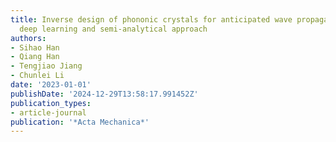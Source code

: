 ```yaml
---
title: Inverse design of phononic crystals for anticipated wave propagation by integrating
  deep learning and semi-analytical approach
authors:
- Sihao Han
- Qiang Han
- Tengjiao Jiang
- Chunlei Li
date: '2023-01-01'
publishDate: '2024-12-29T13:58:17.991452Z'
publication_types:
- article-journal
publication: '*Acta Mechanica*'
---
```

